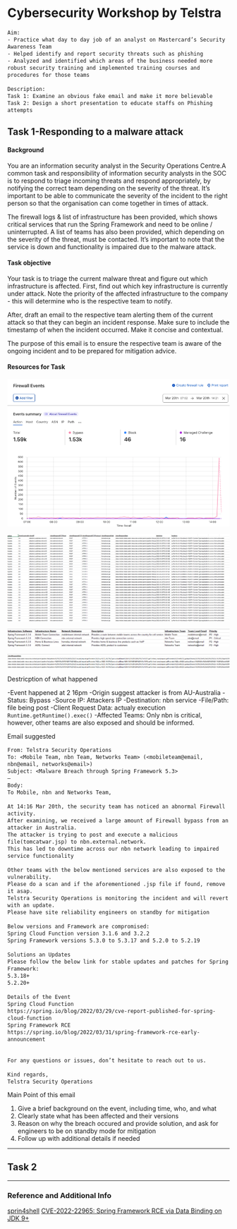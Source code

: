 # Cybersecurity Workshop by Telstra

```
Aim: 
- Practice what day to day job of an analyst on Mastercard’s Security Awareness Team
- Helped identify and report security threats such as phishing 
- Analyzed and identified which areas of the business needed more robust security training and implemented training courses and procedures for those teams

Description:
Task 1: Examine an obvious fake email and make it more believable 
Task 2: Design a short presentation to educate staffs on Phishing attempts
```

## Task 1-Responding to a malware attack

#### Background

You are an information security analyst in the Security Operations Centre.A common task and responsibility of information security
analysts in the SOC is to respond to triage incoming threats and respond appropriately, by notifying the correct team depending on
the severity of the threat. It’s important to be able to communicate the severity of the incident to the right person so that
the organisation can come together in times of attack.

The firewall logs & list of infrastructure has been provided, which shows critical services that run the Spring Framework and need
to be online / uninterrupted. A list of teams has also been provided, which depending on the severity of the threat, must be contacted.
It’s important to note that the service is down and functionality is impaired due to the malware attack.

#### Task objective

Your task is to triage the current malware threat and figure out which infrastructure is affected.
First, find out which key infrastructure is currently under attack. Note the priority of the affected
infrastructure to the company - this will determine who is the respective team to notify.

After, draft an email to the respective team alerting them of the current attack so that they can begin an incident response.
Make sure to include the timestamp of when the incident occurred. Make it concise and contextual.

The purpose of this email is to ensure the respective team is aware of the ongoing incident and to be prepared for mitigation advice.

#### Resources for Task

![Firewall Dashboard](Links/FirewallDashboard.png)

![Firewall Log](Links/FirewallLog.png)

![Affected Infrastructure](Links/AffectedInfrastructure.png)

![Actual Payload](Links/Payload.png)

Destricption of what happened

-Event happened at 2 16pm
-Origin suggest attacker is from AU-Australia
-Status: Bypass
-Source IP: Attackers IP
-Destination: nbn service
-File/Path: file being post
-Client Request Data: actualy execution `Runtime.getRuntime().exec()`
-Affected Teams: Only nbn is critical, however, other teams are also exposed and should be informed.

Email suggested
```
From: Telstra Security Operations
To: <Mobile Team, nbn Team, Networks Team> (<mobileteam@email, nbn@email, networks@email>)
Subject: <Malware Breach through Spring Framework 5.3>
—
Body: 
To Mobile, nbn and Networks Team,

At 14:16 Mar 20th, the security team has noticed an abnormal Firewall activity.
After examining, we received a large amount of Firewall bypass from an attacker in Australia. 
The attacker is trying to post and execute a malicious file(tomcatwar.jsp) to nbn.external.network.
This has led to downtime across our nbn network leading to impaired service functionality

Other teams with the below mentioned services are also exposed to the vulnerability.
Please do a scan and if the aforementioned .jsp file if found, remove it asap.
Telstra Security Operations is monitoring the incident and will revert with an update.
Please have site reliability engineers on standby for mitigation

Below versions and Framework are compromised:
Spring Cloud Function version 3.1.6 and 3.2.2
Spring Framework versions 5.3.0 to 5.3.17 and 5.2.0 to 5.2.19

Solutions an Updates
Please follow the below link for stable updates and patches for Spring Framework:
5.3.18+
5.2.20+

Details of the Event
Spring Cloud Function 
https://spring.io/blog/2022/03/29/cve-report-published-for-spring-cloud-function
Spring Framework RCE
https://spring.io/blog/2022/03/31/spring-framework-rce-early-announcement


For any questions or issues, don’t hesitate to reach out to us.

Kind regards,
Telstra Security Operations

```
Main Point of this email
1. Give a brief background on the event, including time, who, and what
2. Clearly state what has been affected and their versions
3. Reason on why the breach occured and provide solution, and ask for engineers to be on standby mode for mitigation
4. Follow up with additional details if needed

---

## Task 2



---
### Reference and Additional Info
[sprin4shell](https://www.cisa.gov/news-events/alerts/2022/04/01/spring-releases-security-updates-addressing-spring4shell-and-spring)
[CVE-2022-22965: Spring Framework RCE via Data Binding on JDK 9+](https://spring.io/security/cve-2022-22965)
